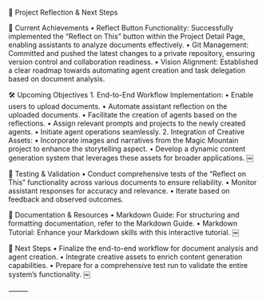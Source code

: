 🧠 Project Reflection & Next Steps

🚀 Current Achievements
	•	Reflect Button Functionality: Successfully implemented the “Reflect on This” button within the Project Detail Page, enabling assistants to analyze documents effectively.
	•	Git Management: Committed and pushed the latest changes to a private repository, ensuring version control and collaboration readiness.
	•	Vision Alignment: Established a clear roadmap towards automating agent creation and task delegation based on document analysis.

🛠️ Upcoming Objectives
	1.	End-to-End Workflow Implementation:
	•	Enable users to upload documents.
	•	Automate assistant reflection on the uploaded documents.
	•	Facilitate the creation of agents based on the reflections.
	•	Assign relevant prompts and projects to the newly created agents.
	•	Initiate agent operations seamlessly.
	2.	Integration of Creative Assets:
	•	Incorporate images and narratives from the Magic Mountain project to enhance the storytelling aspect.
	•	Develop a dynamic content generation system that leverages these assets for broader applications. ￼

🧪 Testing & Validation
	•	Conduct comprehensive tests of the “Reflect on This” functionality across various documents to ensure reliability.
	•	Monitor assistant responses for accuracy and relevance.
	•	Iterate based on feedback and observed outcomes.

📝 Documentation & Resources
	•	Markdown Guide: For structuring and formatting documentation, refer to the Markdown Guide.
	•	Markdown Tutorial: Enhance your Markdown skills with this interactive tutorial. ￼

🎯 Next Steps
	•	Finalize the end-to-end workflow for document analysis and agent creation.
	•	Integrate creative assets to enrich content generation capabilities.
	•	Prepare for a comprehensive test run to validate the entire system’s functionality. ￼

⸻
